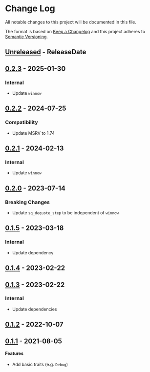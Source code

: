 # Change Log
All notable changes to this project will be documented in this file.

The format is based on [Keep a Changelog](https://keepachangelog.com/)
and this project adheres to [Semantic Versioning](https://semver.org/).

<!-- next-header -->
## [Unreleased] - ReleaseDate

## [0.2.3] - 2025-01-30

### Internal

- Update `winnow`

## [0.2.2] - 2024-07-25

### Compatibility

- Update MSRV to 1.74

## [0.2.1] - 2024-02-13

### Internal

- Update `winnow`

## [0.2.0] - 2023-07-14

### Breaking Changes

- Update `sq_dequote_step` to be independent of `winnow`

## [0.1.5] - 2023-03-18

### Internal

- Update dependency

## [0.1.4] - 2023-02-22

## [0.1.3] - 2023-02-22

### Internal

- Update dependencies

## [0.1.2] - 2022-10-07

## [0.1.1] - 2021-08-05

#### Features

- Add basic traits (e.g. `Debug`)

<!-- next-url -->
[Unreleased]: https://github.com/epage/git-stack/compare/v0.2.3...HEAD
[0.2.3]: https://github.com/epage/git-stack/compare/v0.2.2...v0.2.3
[0.2.2]: https://github.com/epage/git-stack/compare/v0.2.1...v0.2.2
[0.2.1]: https://github.com/epage/git-stack/compare/v0.2.0...v0.2.1
[0.2.0]: https://github.com/epage/git-stack/compare/v0.1.5...v0.2.0
[0.1.5]: https://github.com/epage/git-stack/compare/v0.1.4...v0.1.5
[0.1.4]: https://github.com/epage/git-stack/compare/v0.1.3...v0.1.4
[0.1.3]: https://github.com/epage/git-stack/compare/v0.1.2...v0.1.3
[0.1.2]: https://github.com/epage/git-stack/compare/v0.1.1...v0.1.2
[0.1.1]: https://github.com/rust-cli/concolor/compare/a13c2f093b29f24de617a659d06a55633a5b65f0...v0.1.1

